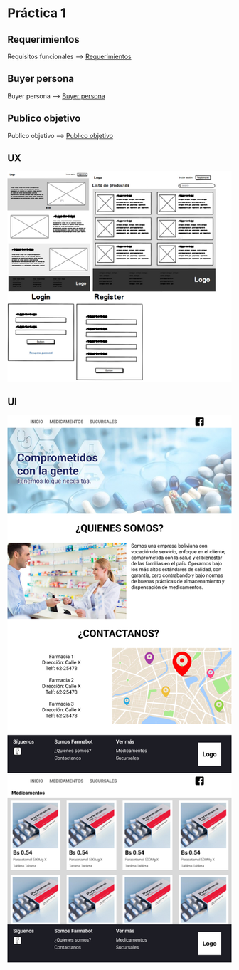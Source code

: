 # Práctica 1
## Requerimientos
Requisitos funcionales --> [Requerimientos](https://docs.google.com/spreadsheets/d/1k0qOR8sLo1TifvUy7zG05dPEm1sihavb-8IFLHADPqU/edit?usp=sharing "Requerimientos")

## Buyer persona
Buyer persona --> [Buyer persona](./Buyer%20persona.pdf "Requerimientos")

## Publico objetivo
Publico objetivo --> [Publico objetivo](https://miro.com/app/board/uXjVPPNc1y0=/?share_link_id=859679331227 "Requerimientos")

## UX
![Farmabot-UX](./UX.jpg)

## UI
![Farmabot-Ui](./Home.jpg)
![Farmabot-Ui](./Products.jpg)